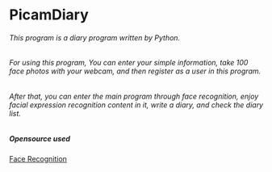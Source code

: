 # PicamDiary
###### This program is a diary program written by Python.
###### For using this program, You can enter your simple information, take 100 face photos with your webcam, and then register as a user in this program. 
###### After that, you can enter the main program through face recognition, enjoy facial expression recognition content in it, write a diary, and check the diary list.

##### Opensource used
[Face Recognition](https://github.com/codeingschool/Facial-Recognition) 
